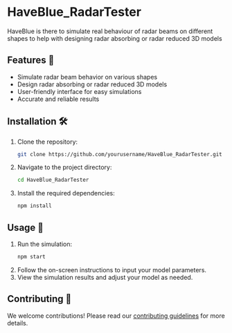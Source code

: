 # HaveBlue_RadarTester
HaveBlue is there to simulate real behaviour of radar beams on different shapes to help with designing radar absorbing or radar reduced 3D models
## Features 🚀

- Simulate radar beam behavior on various shapes
- Design radar absorbing or radar reduced 3D models
- User-friendly interface for easy simulations
- Accurate and reliable results

## Installation 🛠️

1. Clone the repository:
    ```bash
    git clone https://github.com/yourusername/HaveBlue_RadarTester.git
    ```
2. Navigate to the project directory:
    ```bash
    cd HaveBlue_RadarTester
    ```
3. Install the required dependencies:
    ```bash
    npm install
    ```

## Usage 📖

1. Run the simulation:
    ```bash
    npm start
    ```
2. Follow the on-screen instructions to input your model parameters.
3. View the simulation results and adjust your model as needed.

## Contributing 🤝

We welcome contributions! Please read our [contributing guidelines](CONTRIBUTING.md) for more details.
